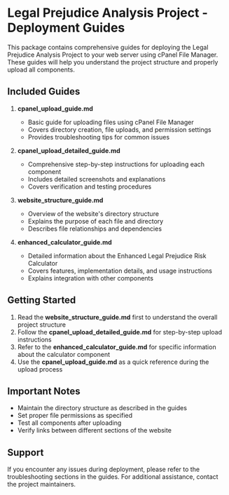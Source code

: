 # Legal Prejudice Analysis Project - Deployment Guides

This package contains comprehensive guides for deploying the Legal Prejudice Analysis Project to your web server using cPanel File Manager. These guides will help you understand the project structure and properly upload all components.

## Included Guides

1. **cpanel_upload_guide.md**
   - Basic guide for uploading files using cPanel File Manager
   - Covers directory creation, file uploads, and permission settings
   - Provides troubleshooting tips for common issues

2. **cpanel_upload_detailed_guide.md**
   - Comprehensive step-by-step instructions for uploading each component
   - Includes detailed screenshots and explanations
   - Covers verification and testing procedures

3. **website_structure_guide.md**
   - Overview of the website's directory structure
   - Explains the purpose of each file and directory
   - Describes file relationships and dependencies

4. **enhanced_calculator_guide.md**
   - Detailed information about the Enhanced Legal Prejudice Risk Calculator
   - Covers features, implementation details, and usage instructions
   - Explains integration with other components

## Getting Started

1. Read the **website_structure_guide.md** first to understand the overall project structure
2. Follow the **cpanel_upload_detailed_guide.md** for step-by-step upload instructions
3. Refer to the **enhanced_calculator_guide.md** for specific information about the calculator component
4. Use the **cpanel_upload_guide.md** as a quick reference during the upload process

## Important Notes

- Maintain the directory structure as described in the guides
- Set proper file permissions as specified
- Test all components after uploading
- Verify links between different sections of the website

## Support

If you encounter any issues during deployment, please refer to the troubleshooting sections in the guides. For additional assistance, contact the project maintainers.